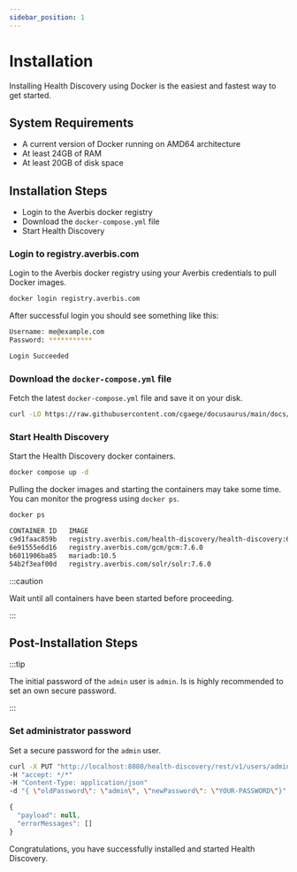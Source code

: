 ```yaml
---
sidebar_position: 1
---
```



# Installation

Installing Health Discovery using Docker is the easiest and fastest way to get started.

## System Requirements

- A current version of Docker running on AMD64 architecture
- At least 24GB of RAM
- At least 20GB of disk space


## Installation Steps

- Login to the Averbis docker registry
- Download the `docker-compose.yml` file
- Start Health Discovery


### Login to registry.averbis.com

Login to the Averbis docker registry using your Averbis credentials to pull Docker images.

```bash
docker login registry.averbis.com
```

After successful login you should see something like this:

```bash title=Output
Username: me@example.com
Password: ***********

Login Succeeded
```

### Download the `docker-compose.yml` file

Fetch the latest `docker-compose.yml` file and save it on your disk.

```bash
curl -LO https://raw.githubusercontent.com/cgaege/docusaurus/main/docs/assets/docker-compose.yml
```


### Start Health Discovery

Start the Health Discovery docker containers.

```bash
docker compose up -d
```

Pulling the docker images and starting the containers may take some time. You can monitor the progress using `docker ps`. 

```bash
docker ps
```

```bash title=Output
CONTAINER ID   IMAGE                                                           COMMAND                  CREATED          STATUS                             PORTS                                                             NAMES
c9d1faac859b   registry.averbis.com/health-discovery/health-discovery:6.19.0   "./health-discovery.…"   45 seconds ago   Up 44 seconds (health: starting)   1099/tcp, 8101/tcp, 8181/tcp, 44444/tcp, 0.0.0.0:8080->8080/tcp   downloads-health-discovery-hd-1
6e91555e6d16   registry.averbis.com/gcm/gcm:7.6.0                              "karaf run"              7 days ago       Up 45 seconds (health: starting)   1099/tcp, 8101/tcp, 8181/tcp, 44444/tcp                           downloads-gcm-1
b6011906ba85   mariadb:10.5                                                    "docker-entrypoint.s…"   7 days ago       Up 44 seconds                      3306/tcp                                                          downloads-database-1
54b2f3eaf00d   registry.averbis.com/solr/solr:7.6.0                            "./platform-solr.sh"     7 days ago       Up 45 seconds (healthy)            8983/tcp                                                          downloads-solr-1

```


:::caution

Wait until all containers have been started before proceeding.

:::

## Post-Installation Steps

:::tip

The initial password of the `admin` user is `admin`. Is is highly recommended to set an own secure password.

:::

### Set administrator password

Set a secure password for the `admin` user.

```bash title="PUT /v1/users/{userName}/changeMyPassword"
curl -X PUT "http://localhost:8080/health-discovery/rest/v1/users/admin/changeMyPassword" 
-H "accept: */*" 
-H "Content-Type: application/json" 
-d "{ \"oldPassword\": \"admin\", \"newPassword\": \"YOUR-PASSWORD\"}"
```

```js title=RESPONSE
{
  "payload": null,
  "errorMessages": []
}
```

Congratulations, you have successfully installed and started Health Discovery.